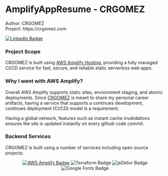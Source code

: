 <h1>AmplifyAppResume - CRGOMEZ </h1>

<p>
Author: CRGOMEZ <br>
Project: https://crgomez.com

[![LinkedIn Badge](https://img.shields.io/badge/LinkedIn-0A66C2?logo=linkedin&logoColor=fff&style=for-the-badge)](https://www.linkedin.com/in/cgomezsystemadmin/)
</p>

<h3>Project Scope</h3>
<p>
CRGOMEZ is built using <a href="https://aws.amazon.com/amplify/">AWS Amplify Hosting</a>, providing a fully managed CI/CD service for fast, secure, and reliable static serverless web apps.
</p>

<h3>Why I went with AWS Amplify?</h3>
<p>
Overall AWS Amplify supports static sites, enviornment staging, and atomic deployments. Since
<a href="https://crgomez.com">CRGOMEZ</a> is meant to share my personal career artifacts, having a service that supports a continues development, continues deployment (CI/CD) model is a requirement.

Having a global network, features such as instant cache invalidations ensures the site is updated instantly on every github code commit.
</p>

<h3> Backend Services </h3>
<p>
CRGOMEZ is built using a number of services including open source projects:
</p>
<div style="text-align: center;">

[![AWS Amplify Badge](https://img.shields.io/badge/AWS%20Amplify-F90?logo=awsamplify&logoColor=fff&style=for-the-badge)](https://crgomez.com)
![Terraform Badge](https://img.shields.io/badge/Terraform-844FBA?logo=terraform&logoColor=fff&style=for-the-badge)
![jsDelivr Badge](https://img.shields.io/badge/jsDelivr-E84D3D?logo=jsdelivr&logoColor=fff&style=for-the-badge)
![Google Fonts Badge](https://img.shields.io/badge/Google%20Fonts-4285F4?logo=googlefonts&logoColor=fff&style=for-the-badge)

</dev>